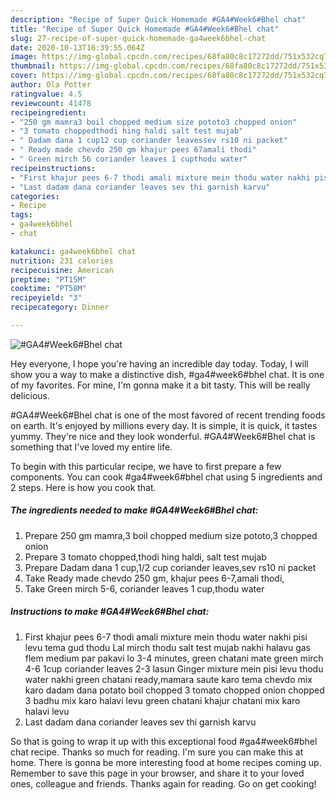 ```yaml
---
description: "Recipe of Super Quick Homemade #GA4#Week6#Bhel chat"
title: "Recipe of Super Quick Homemade #GA4#Week6#Bhel chat"
slug: 27-recipe-of-super-quick-homemade-ga4week6bhel-chat
date: 2020-10-13T16:39:55.064Z
image: https://img-global.cpcdn.com/recipes/68fa80c8c17272dd/751x532cq70/ga4week6bhel-chat-recipe-main-photo.jpg
thumbnail: https://img-global.cpcdn.com/recipes/68fa80c8c17272dd/751x532cq70/ga4week6bhel-chat-recipe-main-photo.jpg
cover: https://img-global.cpcdn.com/recipes/68fa80c8c17272dd/751x532cq70/ga4week6bhel-chat-recipe-main-photo.jpg
author: Ola Potter
ratingvalue: 4.5
reviewcount: 41478
recipeingredient:
- "250 gm mamra3 boil chopped medium size pototo3 chopped onion"
- "3 tomato choppedthodi hing haldi salt test mujab"
- " Dadam dana 1 cup12 cup coriander leavessev rs10 ni packet"
- " Ready made chevdo 250 gm khajur pees 67amali thodi"
- " Green mirch 56 coriander leaves 1 cupthodu water"
recipeinstructions:
- "First khajur pees 6-7 thodi amali mixture mein thodu water nakhi pisi levu tema gud thodu Lal mirch thodu salt test mujab nakhi halavu gas flem medium par pakavi lo 3-4 minutes, green chatani mate green mirch 4-6 1cup coriander leaves 2-3 lasun Ginger mixture mein pisi levu thodu water nakhi green chatani ready,mamara saute karo tema chevdo mix karo dadam dana potato boil chopped 3 tomato chopped onion chopped 3 badhu mix karo halavi levu green chatani khajur chatani mix karo halavi levu"
- "Last dadam dana coriander leaves sev thi garnish karvu"
categories:
- Recipe
tags:
- ga4week6bhel
- chat

katakunci: ga4week6bhel chat 
nutrition: 231 calories
recipecuisine: American
preptime: "PT15M"
cooktime: "PT58M"
recipeyield: "3"
recipecategory: Dinner

---
```



![#GA4#Week6#Bhel chat](https://img-global.cpcdn.com/recipes/68fa80c8c17272dd/751x532cq70/ga4week6bhel-chat-recipe-main-photo.jpg)

Hey everyone, I hope you're having an incredible day today. Today, I will show you a way to make a distinctive dish, #ga4#week6#bhel chat. It is one of my favorites. For mine, I'm gonna make it a bit tasty. This will be really delicious.



#GA4#Week6#Bhel chat is one of the most favored of recent trending foods on earth. It's enjoyed by millions every day. It is simple, it is quick, it tastes yummy. They're nice and they look wonderful. #GA4#Week6#Bhel chat is something that I've loved my entire life.


To begin with this particular recipe, we have to first prepare a few components. You can cook #ga4#week6#bhel chat using 5 ingredients and 2 steps. Here is how you cook that.

<!--inarticleads1-->

##### The ingredients needed to make #GA4#Week6#Bhel chat:

1. Prepare 250 gm mamra,3 boil chopped medium size pototo,3 chopped onion
1. Prepare 3 tomato chopped,thodi hing haldi, salt test mujab
1. Prepare  Dadam dana 1 cup,1/2 cup coriander leaves,sev rs10 ni packet
1. Take  Ready made chevdo 250 gm, khajur pees 6-7,amali thodi,
1. Take  Green mirch 5-6, coriander leaves 1 cup,thodu water




<!--inarticleads2-->

##### Instructions to make #GA4#Week6#Bhel chat:

1. First khajur pees 6-7 thodi amali mixture mein thodu water nakhi pisi levu tema gud thodu Lal mirch thodu salt test mujab nakhi halavu gas flem medium par pakavi lo 3-4 minutes, green chatani mate green mirch 4-6 1cup coriander leaves 2-3 lasun Ginger mixture mein pisi levu thodu water nakhi green chatani ready,mamara saute karo tema chevdo mix karo dadam dana potato boil chopped 3 tomato chopped onion chopped 3 badhu mix karo halavi levu green chatani khajur chatani mix karo halavi levu
1. Last dadam dana coriander leaves sev thi garnish karvu




So that is going to wrap it up with this exceptional food #ga4#week6#bhel chat recipe. Thanks so much for reading. I'm sure you can make this at home. There is gonna be more interesting food at home recipes coming up. Remember to save this page in your browser, and share it to your loved ones, colleague and friends. Thanks again for reading. Go on get cooking!
